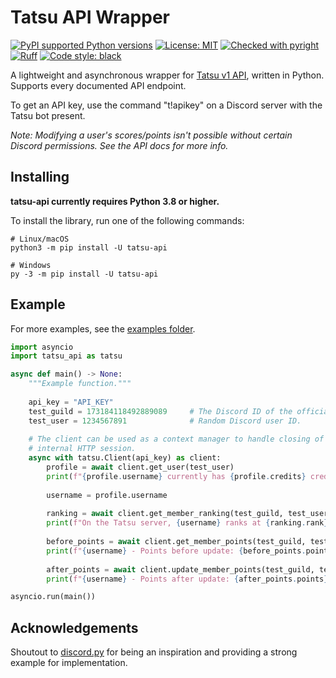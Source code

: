 # Tatsu API Wrapper

[![PyPI supported Python versions](https://img.shields.io/pypi/pyversions/tatsu-api.svg)](https://pypi.python.org/pypi/tatsu-api)
[![License: MIT](https://img.shields.io/github/license/Sachaa-Thanasius/tatsu-api.svg)](https://opensource.org/licenses/MIT)
[![Checked with pyright](https://img.shields.io/badge/pyright-checked-informational.svg)](https://github.com/microsoft/pyright/)
[![Ruff](https://img.shields.io/endpoint?url=https://raw.githubusercontent.com/astral-sh/ruff/main/assets/badge/v2.json)](https://github.com/astral-sh/ruff)
[![Code style: black](https://img.shields.io/badge/code%20style-black-000000.svg)](https://github.com/ambv/black)


A lightweight and asynchronous wrapper for [Tatsu v1 API](https://tatsu.gg), written in Python. Supports every documented API endpoint.

To get an API key, use the command "t!apikey" on a Discord server with the Tatsu bot present.

*Note: Modifying a user's scores/points isn't possible without certain Discord permissions. See the API docs for more info.*

## Installing

**tatsu-api currently requires Python 3.8 or higher.**

To install the library, run one of the following commands:

```shell
# Linux/macOS
python3 -m pip install -U tatsu-api

# Windows
py -3 -m pip install -U tatsu-api
```

## Example
For more examples, see the [examples folder](https://github.com/Sachaa-Thanasius/tatsu-api/examples).

```python
import asyncio
import tatsu_api as tatsu

async def main() -> None:
    """Example function."""
    
    api_key = "API_KEY"
    test_guild = 173184118492889089     # The Discord ID of the official Tatsu server.
    test_user = 1234567891              # Random Discord user ID.
    
    # The client can be used as a context manager to handle closing of the
    # internal HTTP session.
    async with tatsu.Client(api_key) as client:
        profile = await client.get_user(test_user)
        print(f"{profile.username} currently has {profile.credits} credits and {profile.reputation} reputation.")
        
        username = profile.username
        
        ranking = await client.get_member_ranking(test_guild, test_user, "all")
        print(f"On the Tatsu server, {username} ranks at {ranking.rank} for all time.")
        
        before_points = await client.get_member_points(test_guild, test_user)
        print(f"{username} - Points before update: {before_points.points}")
        
        after_points = await client.update_member_points(test_guild, test_user, -10)
        print(f"{username} - Points after update: {after_points.points}")

asyncio.run(main())
```

## Acknowledgements
Shoutout to [discord.py](https://github.com/Rapptz/discord.py) for being an inspiration and providing a strong example for implementation.